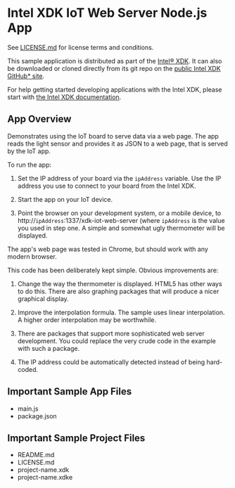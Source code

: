 Intel XDK IoT Web Server Node.js App
====================================

See [LICENSE.md](LICENSE.md) for license terms and conditions.

This sample application is distributed as part of the
[Intel® XDK](http://xdk.intel.com). It can also be downloaded
or cloned directly from its git repo on the
[public Intel XDK GitHub\* site](https://github.com/gomobile).

For help getting started developing applications with the
Intel XDK, please start with
[the Intel XDK documentation](https://software.intel.com/en-us/xdk/docs).

App Overview
------------
Demonstrates using the IoT board to serve data via a web page. The app reads the
light sensor and provides it as JSON to a web page, that is served by the IoT app.

To run the app:

1. Set the IP address of your board via the `ipAddress` variable. Use the IP address
   you use to connect to your board from the Intel XDK.

2. Start the app on your IoT device.

3. Point the browser on your development system, or a mobile device, to
   http://`ipAddress`:1337/xdk-iot-web-server (where `ipAddress` is the value you
   used in step one. A simple and somewhat ugly thermometer will be displayed.

The app's web page was tested in Chrome, but should work with any modern browser.

This code has been deliberately kept simple. Obvious improvements are:

1. Change the way the thermometer is displayed. HTML5 has other ways to do this.
   There are also graphing packages that will produce a nicer graphical display.

2. Improve the interpolation formula. The sample uses linear interpolation.
   A higher order interpolation may be worthwhile.

3. There are packages that support more sophisticated web server development.
   You could replace the very crude code in the example with such a package.

4. The IP address could be automatically detected instead of being hard-coded.

Important Sample App Files
--------------------------
* main.js
* package.json

Important Sample Project Files
------------------------------
* README.md
* LICENSE.md
* project-name.xdk
* project-name.xdke
